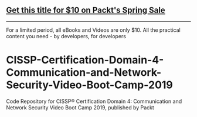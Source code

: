 ## [Get this title for $10 on Packt's Spring Sale](https://www.packt.com/V14365?utm_source=github&utm_medium=packt-github-repo&utm_campaign=spring_10_dollar_2022)
-----
For a limited period, all eBooks and Videos are only $10. All the practical content you need \- by developers, for developers

# CISSP-Certification-Domain-4-Communication-and-Network-Security-Video-Boot-Camp-2019
Code Repository for CISSP®️ Certification Domain 4: Communication and Network Security Video Boot Camp 2019, published by Packt
